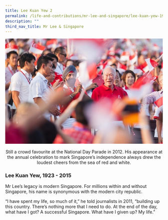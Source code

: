 ```yaml
---
title: Lee Kuan Yew 2
permalink: /life-and-contributions/mr-lee-and-singapore/lee-kuan-yew-1923-2015/
description: ""
third_nav_title: Mr Lee & Singapore
---
```

![Alt text for image on Isomer site](/images/mr-lee-and-singapore/Lee%20Kuan%20Yew.jpg)
<center>Still a crowd favourite at the National Day Parade in 2012. His appearance at the annual celebration to mark Singapore’s independence always drew the loudest cheers from the sea of red and white.</center>

### Lee Kuan Yew, 1923 - 2015 ###

Mr Lee’s legacy is modern Singapore. For millions within and without Singapore, his name is synonymous with the modern city republic.


“I have spent my life, so much of it,” he told journalists in 2011, “building up this country. There’s nothing more that I need to do. At the end of the day, what have I got? A successful Singapore. What have I given up? My life.”